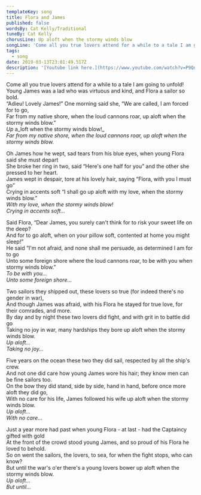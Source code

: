 ```yaml
---
templateKey: song
title: Flora and James
published: false
wordsBy: Cat Kelly/Traditional
tuneBy: Cat Kelly
chorusLine: Up aloft when the stormy winds blow
songLine: 'Come all you true lovers attend for a while to a tale I am going to unfold! '
tags:
  - song
date: 2019-03-13T23:01:49.517Z
description: '[Youtube link here.](https://www.youtube.com/watch?v=P9Qqm9mrkPw)'
---
```

Come all you true lovers attend for a while to a tale I am going to unfold! \
Young James was a lad who was virtuous and kind, and Flora a sailor so bold. \
“Adieu! Lovely James!” One morning said she, “We are called, I am forced for to go, \
Far from my native shore, when the loud cannons roar, up aloft when the stormy winds blow.” \
_Up_ a_loft when the stormy winds blow!_ \
_Far from my native shore, when the loud cannons roar, up aloft when the stormy winds blow._ 

Oh James how he wept, sad tears from his blue eyes, when young Flora said she must depart \
She broke her ring in two, said “Here's one half for you” and the other she pressed to her heart. \
James wept in despair, tore at his lovely hair, saying “Flora, with you I must go” \
Crying in accents soft “I shall go up aloft with my love, when the stormy winds blow.” \
_With my love, when the stormy winds blow!_ \
_Crying in accents soft..._ 

Said Flora, “Dear James, you surely can't think for to risk your sweet life on the deep? \
And for to go aloft, when on your pillow soft, contented at home you might sleep!” \
He said “I'm not afraid, and none shall me persuade, as determined I am for to go \
Unto some foreign shore where the loud cannons roar, to be with you when stormy winds blow.” \
_To be with you..._ \
_Unto some foreign shore…_ 

Two sailors they shipped out, these lovers so true (for indeed there's no gender in war), \
And though James was afraid, with his Flora he stayed for true love, for their comrades, and more. \
By day and by night these two lovers did fight, and with grit in to battle did go \
Taking no joy in war, many hardships they bore up aloft when the stormy winds blow. \
_Up aloft..._ \
_Taking no joy..._

Five years on the ocean these two they did sail, respected by all the ship's crew. \
And not one did care how young James wore his hair; they know men can be fine sailors too. \
On the bow they did stand, side by side, hand in hand, before once more aloft they did go, \
With no care for his life, James followed his wife up aloft when the stormy winds blow. \
_Up aloft..._ \
_With no care..._

Just a year more had past when young Flora - at last - had the Captaincy gifted with gold \
At the front of the crowd stood young James, and so proud of his Flora he loved to behold. \
So on went the sailors, the lovers, to sea, for when the fight stops, who can know? \
But until the war's o'er there's a young lovers bower up aloft when the stormy winds blow. \
_Up aloft..._ \
_But until…_
